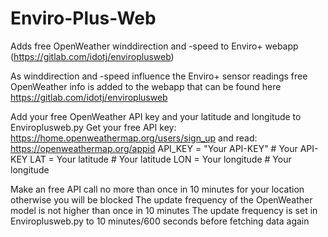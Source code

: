 # Enviro-Plus-Web
Adds free OpenWeather winddirection and -speed to Enviro+ webapp (https://gitlab.com/idotj/enviroplusweb)

As winddirection and -speed influence the Enviro+ sensor readings free OpenWeather info is added to the webapp that can be found here https://gitlab.com/idotj/enviroplusweb

Add your free OpenWeather API key and your latitude and longitude to Enviroplusweb.py
Get your free API key: https://home.openweathermap.org/users/sign_up and read: https://openweathermap.org/appid
API_KEY = "Your API-KEY" # Your API-KEY
LAT = Your latitude  # Your latitude
LON = Your longitude  # Your longitude

Make an free API call no more than once in 10 minutes for your location otherwise you will be blocked
The update frequency of the OpenWeather model is not higher than once in 10 minutes
The update frequency is set in Enviroplusweb.py to 10 minutes/600 seconds before fetching data again
